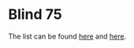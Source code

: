 # Blind 75

The list can be found [here](https://leetcode.com/list/xi4ci4ig/) and [here](https://leetcode.com/discuss/general-discussion/460599/blind-75-leetcode-questions).

